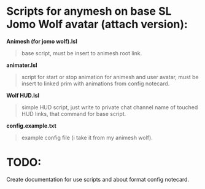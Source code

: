 # Scripts for anymesh on base SL Jomo Wolf avatar (attach version):

**Animesh (for jomo wolf).lsl** 
  >base script, must be insert to animesh root link.

**animater.lsl**
  >script for start or stop animation for animesh and user avatar, must be insert to linked prim with animations from config notecard.

**Wolf HUD.lsl** 
  >simple HUD script, just write to private chat channel name of touched HUD links, that command for base script.

**config.example.txt** 
  >example config file (i take it from my animesh wolf).


# TODO:

Create documentation for use scripts and about format config notecard.
